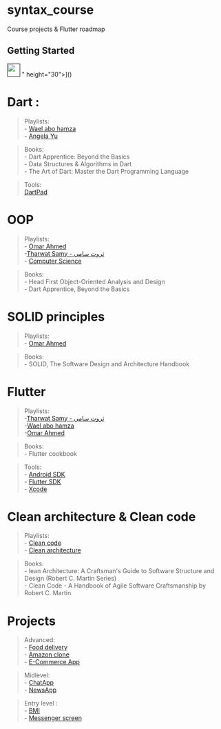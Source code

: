 # syntax_course

Course projects & Flutter roadmap

## Getting Started




[<img src="https://camo.githubusercontent.com/3898cbf18edd82714bd2bedd34ffdbd159cc6f25ff4ee63b839f44d2ba278230/68747470733a2f2f696d672e736869656c64732e696f2f62616467652f47657425323069742532306f6e253230676f6f676c65253230706c61792d626c75652e7376673f7374796c653d666f722d7468652d6261646765266c6f676f3d676f6f676c652d706c6179" height="30">]()
" height="30">]()



# Dart : 
  > Playlists: \
              - [Wael abo hamza](https://youtu.be/kgN7veo9tC0?si=LIoGso75ziYB0VhG) \
              - [Angela Yu](https://youtu.be/lzNqLROLRRk?si=ULnOBQvkMpCNrxVI)

> Books: \
        - Dart Apprentice: Beyond the Basics \
        - Data Structures & Algorithms in Dart \
        - The Art of Dart: Master the Dart Programming Language 

> Tools: \
        [DartPad](https://dartpad.dev/?null_safety=true)


# OOP 
  > Playlists: \
              - [Omar Ahmed](https://youtu.be/jz8JVznL2HA?si=_6b2fMVI-C_1N9MP) \
              -[Tharwat Samy - ثروت سامي](https://youtu.be/e8o481vejaQ?si=Vfu5J6D6QD8bexfe) \
              - [Computer Science](https://youtu.be/tJ7C50l1aEQ?si=JSvWBA33TEeCsXHq)

  > Books: \
          - Head First Object-Oriented Analysis and Design\
          - Dart Apprentice, Beyond the Basics



# SOLID principles
  > Playlists: \
              - [Omar Ahmed](https://youtu.be/pKo7S70WiKY?si=iE9mjX_HiFaqXwwf)

  > Books: \
          - SOLID, The Software Design and Architecture Handbook    



# Flutter
  > Playlists: \
              -[Tharwat Samy - ثروت سامي](https://youtu.be/AuzjFFjirBc?si=M6t05gdoAn-SciZy)  \
              -[Wael abo hamza](https://youtu.be/6bSP4vazmyw?si=zGdydKYF7iSoW1j7)  \
              -[Omar Ahmed](https://youtu.be/rpT7vDbNM3M?si=Llxvt9bARTIRnADf)

  > Books: \
             - Flutter cookbook


  > Tools: \
            - [Android SDK](https://developer.android.com/studio) \
            - [Flutter SDK](https://docs.flutter.dev/get-started/install) \
            - [Xcode](https://developer.apple.com/xcode/)


# Clean architecture & Clean code 
   > Playlists: \
          - [Clean code](https://youtu.be/WnoZa933kq0?si=HARH8WXK4tJZ1sXm) \
          - [Clean architecture](https://youtu.be/q7nFu7I6pRU?si=KJUMHT1tb4z1KACX)

  > Books: \
          - lean Architecture: A Craftsman's Guide to Software Structure and Design (Robert C. Martin Series)  \
          - Clean Code - A Handbook of Agile Software Craftsmanship by Robert C. Martin
 

# Projects 
  > Advanced: \
     - [Food delivery](https://www.youtube.com/watch?v=7dAt-JMSCVQ) \
     - [Amazon clone](https://www.youtube.com/watch?v=O3nmP-lZAdg) \
     - [E-Commerce App](https://www.youtube.com/watch?v=YQip3CtLXFU&list=PLGVaNq6mHiniedDoXJd35XFBNvJAoq-xe)

  > Midlevel: \
     - [ChatApp](https://youtu.be/k7gM7OIZf0Y?si=t7XHlQj-qgydEjN9) \
     - [NewsApp](https://youtu.be/qS-3vbW7klY?si=AOkMWSv1VUP6bHmy)
    

  > Entry level : \
     - [BMI](https://youtu.be/txmYhAvTWV0?si=Xff1cKzG-0-3WvFV) \
     - [Messenger screen](https://youtu.be/j7NmhSsvnGA?si=bMSzYAdKjFZLS8TC)

 



